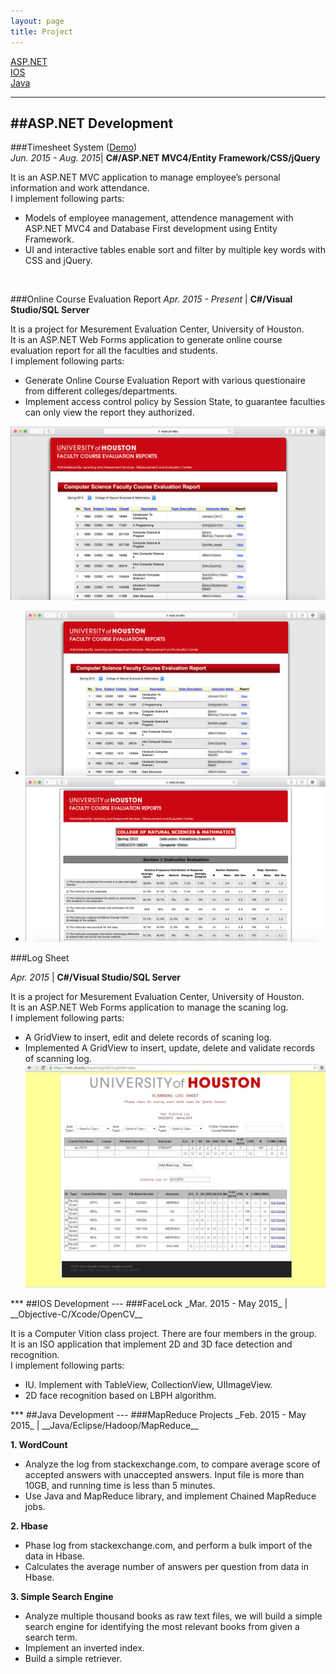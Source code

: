 ```yaml
---
layout: page
title: Project
---
```


[ASP.NET](#ASPNET)<br>
[IOS](#IOS)<br>
[Java](#Java)
<span id="ASPNET">
***
##ASP.NET Development
---
</span>

###Timesheet System ([Demo](http://timesheetdemo.somee.com))<br>
_Jun. 2015 - Aug. 2015_| __C#/ASP.NET MVC4/Entity Framework/CSS/jQuery__

It is an ASP.NET MVC application to manage employee’s personal information and work attendance. <br>
I implement following parts:

- Models of employee management, attendence management with ASP.NET MVC4 and Database First development using Entity Framework.
- UI and interactive tables enable sort and filter by multiple key words with CSS and jQuery.

<br>

###Online Course Evaluation Report
_Apr. 2015 - Present_ | __C#/Visual Studio/SQL Server__

It is a project for Mesurement Evaluation Center, University of Houston.<br>
It is an ASP.NET Web Forms application to generate online course evaluation report for all the faculties and students.<br>
I implement following parts:

- Generate Online Course Evaluation Report with various questionaire from different colleges/departments.
- Implement access control policy by Session State, to guarantee faculties can only view the report they authorized.
<img src="image/eReport1.jpg" id="mainImg1">
<div id="div1" onclick="changeImg(event)" class="imgStyle">
	<ul class="imgStyle"> 
	   	<li class="imgStyle"><img src="image/eReport1.jpg"/></li>
	    <li class="imgStyle"><img src="image/eReport2.jpg"  /></li>
	</ul>
</div>

###Log Sheet

_Apr. 2015_ | __C#/Visual Studio/SQL Server__

It is a project for Mesurement Evaluation Center, University of Houston.<br>
It is an ASP.NET Web Forms application to manage the scaning log.<br>
I implement following parts:

- A GridView to insert, edit and delete records of scaning log.
- Implemented A GridView to insert, update, delete and validate records of scanning log. 
![Alt text](image/logsheet.jpg "Screenshot of Log Sheet")

<span id="IOS">
***
##IOS Development
---
</span>
###FaceLock
_Mar. 2015 - May 2015_ | __Objective-C/Xcode/OpenCV__

It is a Computer Vition class project. There are four members in the group.<br>
It is an ISO application that implement 2D and 3D face detection and recognition. <br>
I implement following parts:

- IU. Implement with TableView, CollectionView, UIImageView.
- 2D face recognition based on LBPH algorithm.

<span id="Java">
***
##Java Development
---
</span>
###MapReduce Projects
_Feb. 2015 - May 2015_ | __Java/Eclipse/Hadoop/MapReduce__<br>

__1. WordCount__

- Analyze the log from stackexchange.com, to compare average score of accepted answers with unaccepted answers. Input file is more than 10GB, and running time is less than 5 minutes.
-	Use Java and MapReduce library, and implement Chained MapReduce jobs.

__2. Hbase__

- Phase log from stackexchange.com, and perform a bulk import of the data in Hbase.
- Calculates the average number of answers per question from data in Hbase.

__3. Simple Search Engine__

- Analyze multiple thousand books as raw text files, we will build a simple search engine for identifying the most relevant books from given a search term. 
- Implement an inverted index.
- Build a simple retriever.



<script type="text/javascript">
	function changeImg(event)
	{
		event = event || window.event;
		var targetElement = event.target || event.srcElement;
		document.getElementById("mainImg1").src = targetElement.getAttribute("src");
	}
</script>
